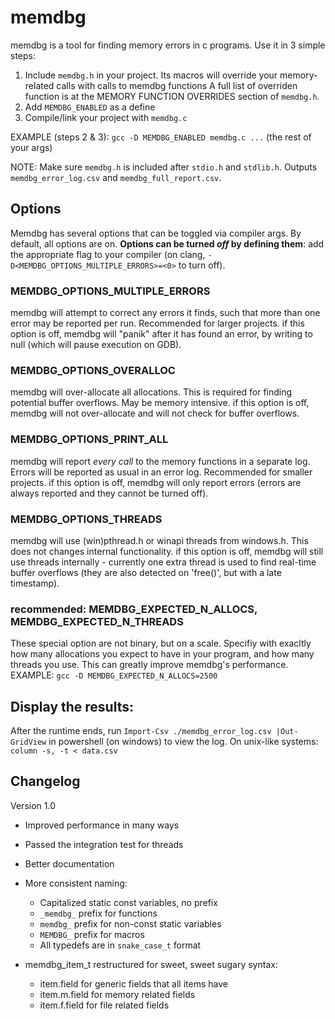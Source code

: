 # memdbg
memdbg is a tool for finding memory errors in c programs. Use it in 3 simple steps:
1. Include `memdbg.h` in your project. Its macros will override your memory-related calls with calls to memdbg functions
A full list of overriden function is at the MEMORY FUNCTION OVERRIDES section of `memdbg.h`.
2. Add `MEMDBG_ENABLED` as a define
3. Compile/link your project with `memdbg.c`

EXAMPLE (steps 2 & 3):
`gcc -D MEMDBG_ENABLED memdbg.c ...` (the rest of your args) 

NOTE: Make sure `memdbg.h` is included after `stdio.h` and `stdlib.h`.
Outputs `memdbg_error_log.csv` and `memdbg_full_report.csv`.

## Options
Memdbg has several options that can be toggled via compiler args. By default, all options are on.
**Options can be turned _off_ by defining them**: add the appropriate flag to your compiler (on clang, `-D<MEMDBG_OPTIONS_MULTIPLE_ERRORS>=<0>` to turn off).
### MEMDBG_OPTIONS_MULTIPLE_ERRORS
memdbg will attempt to correct any errors it finds, such that more than one error may be reported per run. Recommended for larger projects.
if this option is off, memdbg will "panik" after it has found an error, by writing to null (which will pause execution on GDB).
### MEMDBG_OPTIONS_OVERALLOC
memdbg will over-allocate all allocations. This is required for finding potential buffer overflows. May be memory intensive.
if this option is off, memdbg will not over-allocate and will not check for buffer overflows.
### MEMDBG_OPTIONS_PRINT_ALL
memdbg will report _every call_ to the memory functions in a separate log. Errors will be reported as usual in an error log. Recommended for smaller projects.
if this option is off, memdbg will only report errors (errors are always reported and they cannot be turned off).
### MEMDBG_OPTIONS_THREADS
memdbg will use (win)pthread.h or winapi threads from windows.h. This does not changes internal functionality.
if this option is off, memdbg will still use threads internally - currently one extra thread is used to find real-time buffer overflows (they are also detected on 'free()', but with a late timestamp).

### recommended: MEMDBG_EXPECTED_N_ALLOCS, MEMDBG_EXPECTED_N_THREADS
These special option are not binary, but on a scale. Specifiy with exacltly how many allocations you expect to have in your program, and how many threads you use. This can greatly improve memdbg's performance.
EXAMPLE: `gcc -D MEMDBG_EXPECTED_N_ALLOCS=2500`

## Display the results:
After the runtime ends, run `Import-Csv ./memdbg_error_log.csv |Out-GridView` in powershell (on windows) to view the log.
On unix-like systems: `column -s, -t < data.csv`

## Changelog
Version 1.0
- Improved performance in many ways
- Passed the integration test for threads
- Better documentation

- More consistent naming:
    - Capitalized static const variables, no prefix
    - `_memdbg_` prefix for functions
    - `memdbg_` prefix for non-const static variables
    - `MEMDBG_` prefix for macros
    - All typedefs are in `snake_case_t` format

- memdbg_item_t restructured for sweet, sweet sugary syntax:
    - item.field for generic fields that all items have
    - item.m.field for memory related fields
    - item.f.field for file related fields
